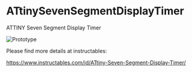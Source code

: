 # ATtinySevenSegmentDisplayTimer
ATTINY Seven Segment Display Timer

![Prototype](https://cdn.instructables.com/F64/U83A/JHKTW53R/F64U83AJHKTW53R.RECTANGLE1.jpg)

Please find more details at instructables:

https://www.instructables.com/id/ATtiny-Seven-Segment-Display-Timer/
